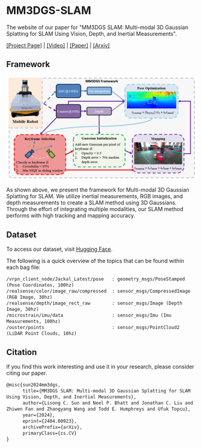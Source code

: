 # MM3DGS-SLAM

The website of our paper for "MM3DGS SLAM: Multi-modal 3D Gaussian Splatting for SLAM Using
Vision, Depth, and Inertial Measurements".

[[Project Page]](https://vita-group.github.io/MM3DGS-SLAM/) | [[Video]](https://www.youtube.com/watch?v=drf6UxehChE) | [[Paper]](https://arxiv.org/pdf/2404.00923.pdf) | [[Arxiv]](https://arxiv.org/abs/2404.00923)

## Framework

![overview](./docs/static/images/framework.jpg)

As shown above, we present the framework for Multi-modal 3D Gaussian Splatting for SLAM. We utilize inertial measurements, RGB images, and depth measurements to create a SLAM method using 3D Gaussians. Through the effort of integrating multiple modalities, our SLAM method performs with high tracking and mapping accuracy.

## Dataset

To access our dataset, visit [Hugging Face](https://huggingface.co/datasets/neel1302/UT-MM/tree/main).

The following is a quick overview of the topics that can be found within each bag file:

```
/vrpn_client_node/Jackal_Latest/pose   : geometry_msgs/PoseStamped (Pose Coordinates, 100hz)
/realsense/color/image_raw/compressed  : sensor_msgs/CompressedImage (RGB Image, 30hz)
/realsense/depth/image_rect_raw        : sensor_msgs/Image (Depth Image, 30hz)
/microstrain/imu/data                  : sensor_msgs/Imu (Imu Measurements, 100hz)
/ouster/points                         : sensor_msgs/PointCloud2 (LiDAR Point Clouds, 10hz)
```


## Citation

If you find this work interesting and use it in your research, please consider citing our paper.
```
@misc{sun2024mm3dgs,
      title={MM3DGS SLAM: Multi-modal 3D Gaussian Splatting for SLAM Using Vision, Depth, and Inertial Measurements},
      author={Lisong C. Sun and Neel P. Bhatt and Jonathan C. Liu and Zhiwen Fan and Zhangyang Wang and Todd E. Humphreys and Ufuk Topcu},
      year={2024},
      eprint={2404.00923},
      archivePrefix={arXiv},
      primaryClass={cs.CV}
}
```
